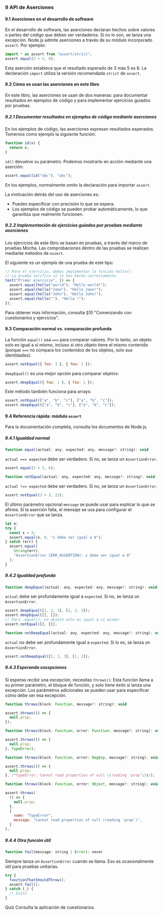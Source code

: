 ### 9 API de Aserciones

#### 9.1 Aserciones en el desarrollo de software

En el desarrollo de software, las aserciones declaran hechos sobre valores o partes del código que deben ser verdaderos. Si no lo son, se lanza una excepción. Node.js admite aserciones a través de su módulo incorporado `assert`. Por ejemplo:

```javascript
import * as assert from "assert/strict";
assert.equal(3 + 5, 8);
```

Esta aserción establece que el resultado esperado de 3 más 5 es 8. La declaración `import` utiliza la versión recomendada `strict` de `assert`.

#### 9.2 Cómo se usan las aserciones en este libro

En este libro, las aserciones se usan de dos maneras: para documentar resultados en ejemplos de código y para implementar ejercicios guiados por pruebas.

##### 9.2.1 Documentar resultados en ejemplos de código mediante aserciones

En los ejemplos de código, las aserciones expresan resultados esperados. Tomemos como ejemplo la siguiente función:

```javascript
function id(x) {
  return x;
}
```

`id()` devuelve su parámetro. Podemos mostrarlo en acción mediante una aserción:

```javascript
assert.equal(id("abc"), "abc");
```

En los ejemplos, normalmente omito la declaración para importar `assert`.

La motivación detrás del uso de aserciones es:

- Puedes especificar con precisión lo que se espera.
- Los ejemplos de código se pueden probar automáticamente, lo que garantiza que realmente funcionen.

##### 9.2.2 Implementación de ejercicios guiados por pruebas mediante aserciones

Los ejercicios de este libro se basan en pruebas, a través del marco de pruebas Mocha. Las comprobaciones dentro de las pruebas se realizan mediante métodos de `assert`.

El siguiente es un ejemplo de una prueba de este tipo:

```javascript
// Para el ejercicio, debes implementar la función hello().
// La prueba verifica si lo has hecho correctamente.
test("Primer ejercicio", () => {
  assert.equal(hello("world"), "Hello world!");
  assert.equal(hello("Jane"), "Hello Jane!");
  assert.equal(hello("John"), "Hello John!");
  assert.equal(hello(""), "Hello !");
});
```

Para obtener más información, consulta §10 "Comenzando con cuestionarios y ejercicios".

#### 9.3 Comparación normal vs. comparación profunda

La función `equal()` usa `===` para comparar valores. Por lo tanto, un objeto solo es igual a sí mismo, incluso si otro objeto tiene el mismo contenido (porque `===` no compara los contenidos de los objetos, solo sus identidades):

```javascript
assert.notEqual({ foo: 1 }, { foo: 1 });
```

`deepEqual()` es una mejor opción para comparar objetos:

```javascript
assert.deepEqual({ foo: 1 }, { foo: 1 });
```

Este método también funciona para arrays:

```javascript
assert.notEqual(["a", "b", "c"], ["a", "b", "c"]);
assert.deepEqual(["a", "b", "c"], ["a", "b", "c"]);
```

#### 9.4 Referencia rápida: módulo `assert`

Para la documentación completa, consulta los documentos de Node.js.

##### 9.4.1 Igualdad normal

```javascript
function equal(actual: any, expected: any, message?: string): void
```

`actual === expected` debe ser verdadero. Si no, se lanza un `AssertionError`.

```javascript
assert.equal(3 + 3, 6);
```

```javascript
function notEqual(actual: any, expected: any, message?: string): void
```

`actual !== expected` debe ser verdadero. Si no, se lanza un `AssertionError`.

```javascript
assert.notEqual(3 + 3, 22);
```

El último parámetro opcional `message` se puede usar para explicar lo que se afirma. Si la aserción falla, el mensaje se usa para configurar el `AssertionError` que se lanza.

```javascript
let e;
try {
  const x = 3;
  assert.equal(x, 8, "x debe ser igual a 8");
} catch (err) {
  assert.equal(
    String(err),
    "AssertionError [ERR_ASSERTION]: x debe ser igual a 8"
  );
}
```

##### 9.4.2 Igualdad profunda

```javascript
function deepEqual(actual: any, expected: any, message?: string): void
```

`actual` debe ser profundamente igual a `expected`. Si no, se lanza un `AssertionError`.

```javascript
assert.deepEqual([1, 2, 3], [1, 2, 3]);
assert.deepEqual([], []);
// Para .equal(), un objeto solo es igual a sí mismo:
assert.notEqual([], []);
```

```javascript
function notDeepEqual(actual: any, expected: any, message?: string): void
```

`actual` no debe ser profundamente igual a `expected`. Si lo es, se lanza un `AssertionError`.

```javascript
assert.notDeepEqual([1, 2, 3], [1, 2]);
```

##### 9.4.3 Esperando excepciones

Si esperas recibir una excepción, necesitas `throws()`: Esta función llama a su primer parámetro, el bloque de función, y solo tiene éxito si lanza una excepción. Los parámetros adicionales se pueden usar para especificar cómo debe ser esa excepción.

```javascript
function throws(block: Function, message?: string): void
```

```javascript
assert.throws(() => {
  null.prop;
});
```

```javascript
function throws(block: Function, error: Function, message?: string): void
```

```javascript
assert.throws(() => {
  null.prop;
}, TypeError);
```

```javascript
function throws(block: Function, error: RegExp, message?: string): void
```

```javascript
assert.throws(() => {
  null.prop;
}, /^TypeError: Cannot read properties of null \(reading 'prop'\)$/);
```

```javascript
function throws(block: Function, error: Object, message?: string): void
```

```javascript
assert.throws(
  () => {
    null.prop;
  },
  {
    name: "TypeError",
    message: "Cannot read properties of null (reading 'prop')",
  }
);
```

##### 9.4.4 Otra función útil

```javascript
function fail(message: string | Error): never
```

Siempre lanza un `AssertionError` cuando se llama. Eso es ocasionalmente útil para pruebas unitarias.

```javascript
try {
  functionThatShouldThrow();
  assert.fail();
} catch (_) {
  // Éxito
}
```

Quiz
Consulta la aplicación de cuestionarios.
